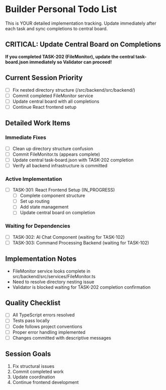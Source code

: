 # Builder Personal Todo List

This is YOUR detailed implementation tracking. Update immediately after each task and sync completions to central board.

## CRITICAL: Update Central Board on Completions

**If you completed TASK-202 (FileMonitor), update the central task-board.json immediately so Validator can proceed!**

## Current Session Priority
- [ ] Fix nested directory structure (/src/backend/src/backend/)
- [ ] Commit completed FileMonitor service
- [ ] Update central board with all completions
- [ ] Continue React frontend setup

## Detailed Work Items

### Immediate Fixes
- [ ] Clean up directory structure confusion
- [ ] Commit FileMonitor.ts (appears complete)
- [ ] Update central task-board.json with TASK-202 completion
- [ ] Verify all backend infrastructure is committed

### Active Implementation
- [ ] TASK-301: React Frontend Setup (IN_PROGRESS)
  - [ ] Complete component structure
  - [ ] Set up routing
  - [ ] Add state management
  - [ ] Update central board on completion

### Waiting for Dependencies
- [ ] TASK-302: AI Chat Component (waiting for TASK-102)
- [ ] TASK-303: Command Processing Backend (waiting for TASK-102)

## Implementation Notes
- FileMonitor service looks complete in src/backend/src/services/FileMonitor.ts
- Need to resolve directory nesting issue
- Validator is blocked waiting for TASK-202 completion confirmation

## Quality Checklist
- [ ] All TypeScript errors resolved
- [ ] Tests pass locally
- [ ] Code follows project conventions
- [ ] Proper error handling implemented
- [ ] Changes committed with descriptive messages

## Session Goals
1. Fix structural issues
2. Commit completed work
3. Update coordination
4. Continue frontend development